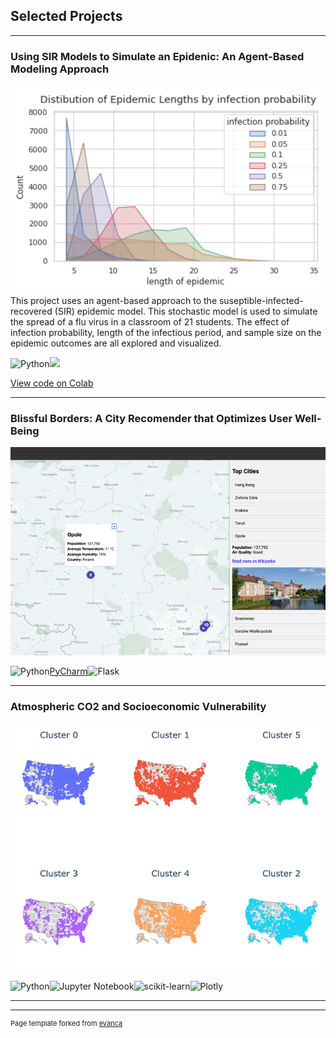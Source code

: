 ## Selected Projects

---

### Using SIR Models to Simulate an Epidenic: An Agent-Based Modeling Approach
<img src="images/flu_sim_thumbnail.png?raw=true"/>
This project uses an agent-based approach to the suseptible-infected-recovered (SIR) epidemic model. This stochastic model is used to simulate the spread of a flu virus in a classroom of 21 students. The effect of infection probability, length of the infectious period, and sample size on the epidemic outcomes are all explored and visualized.

![Python](https://img.shields.io/badge/python-3670A0?style=for-the-badge&logo=python&logoColor=ffdd54)[![](https://img.shields.io/badge/Colab-F9AB00?style=for-the-badge&logo=googlecolab&color=525252)](#)

[View code on Colab]([https://colab.research.google.com/drive/1eMRq-WAtegW5_J5OhTPWoeB3QNf64D-A?usp=sharing](https://github.com/joannarashid/flu_sim))

---

### Blissful Borders: A City Recomender that Optimizes User Well-Being
<img src="images/bb_app_thumbnail.png?raw=true"/>

![Python](https://img.shields.io/badge/python-3670A0?style=for-the-badge&logo=python&logoColor=ffdd54)[PyCharm](https://img.shields.io/badge/pycharm-143?style=for-the-badge&logo=pycharm&logoColor=black&color=black&labelColor=green)![Flask](https://img.shields.io/badge/flask-%23000.svg?style=for-the-badge&logo=flask&logoColor=white)


---

### Atmospheric CO2 and Socioeconomic Vulnerability
<img src="images/co2_cluster_map.png?raw=true"/>

![Python](https://img.shields.io/badge/python-3670A0?style=for-the-badge&logo=python&logoColor=ffdd54)![Jupyter Notebook](https://img.shields.io/badge/jupyter-%23FA0F00.svg?style=for-the-badge&logo=jupyter&logoColor=white)![scikit-learn](https://img.shields.io/badge/scikit--learn-%23F7931E.svg?style=for-the-badge&logo=scikit-learn&logoColor=white)![Plotly](https://img.shields.io/badge/Plotly-%233F4F75.svg?style=for-the-badge&logo=plotly&logoColor=white)


---



---
<p style="font-size:11px">Page template forked from <a href="https://github.com/evanca/quick-portfolio">evanca</a></p>
<!-- Remove above link if you don't want to attibute -->

